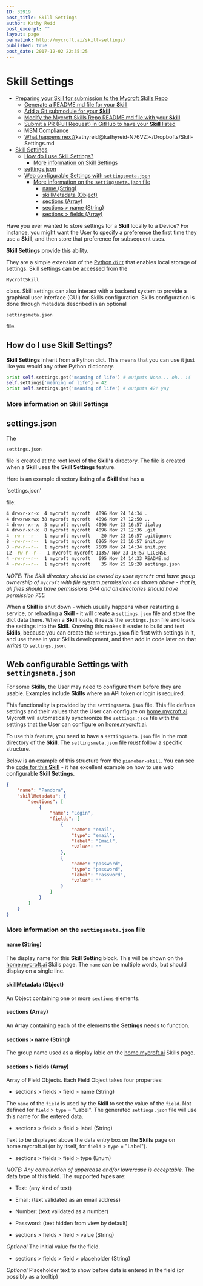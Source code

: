 ```yaml
---
ID: 32919
post_title: Skill Settings
author: Kathy Reid
post_excerpt: ""
layout: page
permalink: http://mycroft.ai/skill-settings/
published: true
post_date: 2017-12-02 22:35:25
---
```

# Skill Settings

- [Preparing your Skill for submission to the Mycroft Skills Repo](#preparing-your-skill-for-submission-to-the-mycroft-skills-repo)
    + [Generate a README.md file for your **Skill**](#generate-a-readmemd-file-for-your-skill)
    + [Add a Git submodule for your **Skill**](#add-a-git-submodule-for-your-skill)
    + [Modify the Mycroft Skills Repo README.md file with your **Skill**](#modify-the-mycroft-skills-repo-readmemd-file-with-your-skill)
    + [Submit a PR (Pull Request) in GitHub to have your **Skill** listed](#submit-a-pr-pull-request-in-github-to-have-your-skill-listed)
    + [MSM Compliance](#msm-compliance)
    + [What happens next?](#what-happens-next)kathyreid@kathyreid-N76VZ:~/Dropbofts/Skill-Settings.md
- [Skill Settings](#skill-settings)
  * [How do I use Skill Settings?](#how-do-i-use-skill-settings)
    + [More information on Skill Settings](#more-information-on-skill-settings)
  * [settings.json](#settingsjson)
  * [Web configurable Settings with `settingsmeta.json`](#web-configurable-settings-with-settingsmetajson)
    + [More information on the `settingsmeta.json` file](#more-information-on-the-settingsmetajson-file)
      - [name (String)](#name-string)
      - [skillMetadata (Object)](#skillmetadata-object)
      - [sections (Array)](#sections-array)
      - [sections > name (String)](#sections--name-string)
      - [sections > fields (Array)](#sections--fields-array)

Have you ever wanted to store settings for a **Skill** locally to a Device? For instance, you might want the User to specify a preference the first time they use a **Skill**, and then store that preference for subsequent uses.

**Skill Settings** provide this ability.

They are a simple extension of the [Python `dict`](https://docs.python.org/2/library/stdtypes.html#typesmapping) that enables local storage of settings. Skill settings can be accessed from the

`MycroftSkill`

class. Skill settings can also interact with a backend system to provide a graphical user interface (GUI) for Skills configuration. Skills configuration is done through metadata described in an optional

`settingsmeta.json`

file.

## How do I use Skill Settings?

**Skill Settings** inherit from a Python dict. This means that you can use it just like you would any other Python dictionary.

```python
print self.settings.get('meaning of life') # outputs None... oh.. :(
self.settings['meaning of life'] = 42
print self.settings.get('meaning of life') # outputs 42! yay
```
### More information on Skill Settings

## settings.json

The

`settings.json`

file is created at the root level of the **Skill's** directory. The file is created when a **Skill** uses the **Skill Settings** feature.

Here is an example directory listing of a **Skill** that has a

`settings.json'

file:

```bash
4 drwxr-xr-x  4 mycroft mycroft  4096 Nov 24 14:34 .
4 drwxrwxrwx 38 mycroft mycroft  4096 Nov 27 12:50 ..
4 drwxr-xr-x  3 mycroft mycroft  4096 Nov 23 16:57 dialog
4 drwxr-xr-x  8 mycroft mycroft  4096 Nov 27 12:36 .git
4 -rw-r--r--  1 mycroft mycroft    20 Nov 23 16:57 .gitignore
8 -rw-r--r--  1 mycroft mycroft  6265 Nov 23 16:57 init.py
8 -rw-r--r--  1 mycroft mycroft  7509 Nov 24 14:34 init.pyc
12 -rw-r--r--  1 mycroft mycroft 11357 Nov 23 16:57 LICENSE
4 -rw-r--r--  1 mycroft mycroft   695 Nov 24 14:33 README.md
4 -rw-r--r--  1 mycroft mycroft    35 Nov 25 19:28 settings.json
```

_NOTE: The Skill directory should be owned by user `mycroft` and have group ownership of `mycroft` with file system permissions as shown above - that is, all files should have permissions 644 and all directories should have permission 755._

When a **Skill** is shut down - which usually happens when restarting a service, or reloading a **Skill** - it will create a `settings.json` file and store the dict data there. When a **Skill** loads, it reads the `settings.json` file and loads the settings into the **Skill**. Knowing this makes it easier to build and test **Skills**, because you can create the `settings.json` file first with settings in it, and use these in your Skills development, and then add in code later on that _writes_ to `settings.json`.

## Web configurable Settings with `settingsmeta.json`

For some **Skills**, the User may need to configure them before they are usable. Examples include **Skills** where an API token or login is required.

This functionality is provided by the `settingsmeta.json` file. This file defines settings and their values that the User can configure on [home.mycroft.ai](https://home.mycroft.ai). Mycroft will automatically synchronize the `settings.json` file with the settings that the User can configure on [home.mycroft.ai](https://home.mycroft.ai).

To use this feature, you need to have a `settingsmeta.json` file in the root directory of the **Skill**. The `settingsmeta.json` file _must_ follow a specific structure.

Below is an example of this structure from the `pianobar-skill`. You can see the [code for this **Skill**](https://github.com/ethanaward/pianobar-skill) - it has excellent example on how to use web configurable **Skill Settings**.

```json
{
    "name": "Pandora",
    "skillMetadata": {
        "sections": [
            {
                "name": "Login",
                "fields": [
                    {
                        "name": "email",
                        "type": "email",
                        "label": "Email",
                        "value": ""
                    },
                    {
                        "name": "password",
                        "type": "password",
                        "label": "Password",
                        "value": ""
                    }
                ]
            }
        ]
    }
}
```
### More information on the `settingsmeta.json` file

#### name (String)
The display name for this **Skill Setting** block. This will be shown on the [home.mycroft.ai](https://home.mycroft.ai) Skills page. The `name` can be multiple words, but should display on a single line.

#### skillMetadata (Object)
An Object containing one or more `sections` elements.

#### sections (Array)
An Array containing each of the elements the **Settings** needs to function.

#### sections > name (String)
The group name used as a display lable on the [home.mycroft.ai](https://home.mycroft.ai) Skills page.

#### sections > fields (Array)
Array of Field Objects. Each Field Object takes four properties:

* sections > fields > field > name	(String)

The `name` of the `field` is used by the **Skill** to set the value of the `field`. Not defined for `field` > `type` = "Label". The generated `settings.json` file will use this name for the entered data.

* sections > fields > field > label	(String)

Text to be displayed above the data entry box on the **Skills** page on home.mycroft.ai (or by itself, for `field` > `type` = "Label").

* sections > fields > field > type	(Enum)

_NOTE: Any combination of uppercase and/or lowercase is acceptable._
The data type of this field. The supported types are:

  * Text: (any kind of text)
  * Email: (text validated as an email address)
  * Number: (text validated as a number)
  * Password: (text hidden from view by default)

* sections > fields > field > value	(String)

_Optional_
The initial value for the field.

* sections > fields > field > placeholder (String)

_Optional_
Placeholder text to show before data is entered in the field (or possibly as a tooltip)